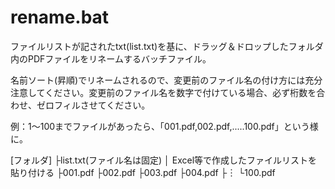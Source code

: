 # rename.bat
ファイルリストが記されたtxt(list.txt)を基に、ドラッグ＆ドロップしたフォルダ内のPDFファイルをリネームするバッチファイル。

名前ソート(昇順)でリネームされるので、変更前のファイル名の付け方には充分注意してください。変更前のファイル名を数字で付けている場合、必ず桁数を合わせ、ゼロフィルさせてください。

例：1～100までファイルがあったら、「001.pdf,002.pdf,.....100.pdf」という様に。



[フォルダ]
├list.txt(ファイル名は固定)
│   Excel等で作成したファイルリストを貼り付ける
├001.pdf
├002.pdf
├003.pdf
├004.pdf
├︙
└100.pdf
